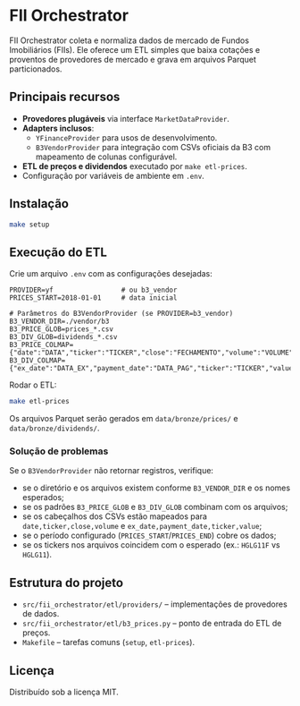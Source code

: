 # FII Orchestrator

FII Orchestrator coleta e normaliza dados de mercado de Fundos Imobiliários (FIIs).
Ele oferece um ETL simples que baixa cotações e proventos de provedores de
mercado e grava em arquivos Parquet particionados.

## Principais recursos
- **Provedores plugáveis** via interface `MarketDataProvider`.
- **Adapters inclusos**:
  - `YFinanceProvider` para usos de desenvolvimento.
  - `B3VendorProvider` para integração com CSVs oficiais da B3 com
    mapeamento de colunas configurável.
- **ETL de preços e dividendos** executado por `make etl-prices`.
- Configuração por variáveis de ambiente em `.env`.

## Instalação
```bash
make setup
```

## Execução do ETL
Crie um arquivo `.env` com as configurações desejadas:

```env
PROVIDER=yf                 # ou b3_vendor
PRICES_START=2018-01-01     # data inicial

# Parâmetros do B3VendorProvider (se PROVIDER=b3_vendor)
B3_VENDOR_DIR=./vendor/b3
B3_PRICE_GLOB=prices_*.csv
B3_DIV_GLOB=dividends_*.csv
B3_PRICE_COLMAP={"date":"DATA","ticker":"TICKER","close":"FECHAMENTO","volume":"VOLUME"}
B3_DIV_COLMAP={"ex_date":"DATA_EX","payment_date":"DATA_PAG","ticker":"TICKER","value":"VALOR"}
```

Rodar o ETL:
```bash
make etl-prices
```
Os arquivos Parquet serão gerados em `data/bronze/prices/` e `data/bronze/dividends/`.

### Solução de problemas
Se o `B3VendorProvider` não retornar registros, verifique:

- se o diretório e os arquivos existem conforme `B3_VENDOR_DIR` e os nomes esperados;
- se os padrões `B3_PRICE_GLOB` e `B3_DIV_GLOB` combinam com os arquivos;
- se os cabeçalhos dos CSVs estão mapeados para `date,ticker,close,volume` e `ex_date,payment_date,ticker,value`;
- se o período configurado (`PRICES_START`/`PRICES_END`) cobre os dados;
- se os tickers nos arquivos coincidem com o esperado (ex.: `HGLG11F` vs `HGLG11`).

## Estrutura do projeto
- `src/fii_orchestrator/etl/providers/` – implementações de provedores de dados.
- `src/fii_orchestrator/etl/b3_prices.py` – ponto de entrada do ETL de preços.
- `Makefile` – tarefas comuns (`setup`, `etl-prices`).

## Licença
Distribuído sob a licença MIT.

